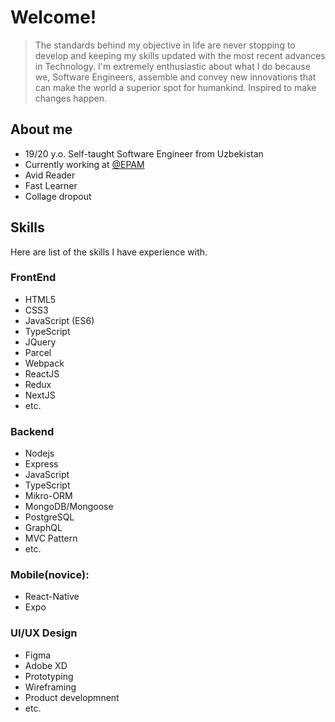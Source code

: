 # Welcome!

> The standards behind my objective in life are never stopping to develop and keeping my skills updated with the most recent advances in Technology.
> I'm extremely enthusiastic about what I do because we, Software Engineers, assemble and convey new innovations that can make the world a superior spot for humankind.
> Inspired to make changes happen.

## About me

- 19/20 y.o. Self-taught Software Engineer from Uzbekistan
- Currently working at [@EPAM](https://github.com/epam)
- Avid Reader
- Fast Learner
- Collage dropout

## Skills

Here are list of the skills I have experience with.

### FrontEnd
  - HTML5
  - CSS3
  - JavaScript (ES6)
  - TypeScript
  - JQuery
  - Parcel
  - Webpack
  - ReactJS
  - Redux
  - NextJS
  - etc.
### Backend
  - Nodejs
  - Express
  - JavaScript
  - TypeScript
  - Mikro-ORM
  - MongoDB/Mongoose  
  - PostgreSQL
  - GraphQL
  - MVC Pattern
  - etc.
### Mobile(novice):
  - React-Native
  - Expo 
### UI/UX Design
  - Figma
  - Adobe XD
  - Prototyping
  - Wireframing
  - Product developmnent
  - etc.
